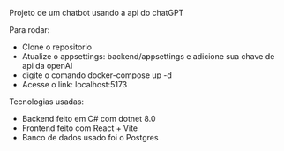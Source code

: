 Projeto de um chatbot usando a api do chatGPT

Para rodar:
  - Clone o repositorio
  - Atualize o appsettings: backend/appsettings e adicione sua chave de api da openAI
  - digite o comando docker-compose up -d
  - Acesse o link: localhost:5173


Tecnologias usadas: 
- Backend feito em C# com dotnet 8.0
- Frontend feito com React + Vite
- Banco de dados usado foi o Postgres

